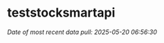 
<!-- README.md is generated from README.Rmd. Please edit that file -->

# teststocksmartapi

*Date of most recent data pull: 2025-05-20 06:56:30*
